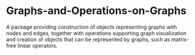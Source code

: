 # Graphs-and-Operations-on-Graphs
A package providing construction of objects representing graphs with nodes and edges, together with operations supporting graph visualization and creation of objects that can be represented by graphs, such as matrix-free linear operators.
